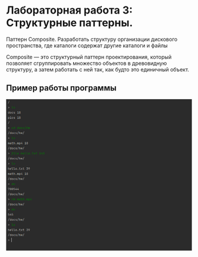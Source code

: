 
# Лабораторная работа 3: Структурные паттерны.

Паттерн Composite. Разработать структуру организации дискового пространства, где каталоги содержат другие каталоги и файлы

Composite — это структурный паттерн проектирования, который позволяет сгруппировать множество объектов в древовидную структуру, а затем работать с ней так, как будто это единичный объект.

## Пример работы программы
![](img/Screenshot%20from%202022-04-30%2011-26-14.png)